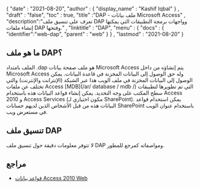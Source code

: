 {
  "date" : "2021-08-20",
  "author" : {
    "display_name" : "Kashif Iqbal"
} ,
  "draft" : "false",
  "toc" : true,
  "title" :"DAP - ملف بيانات Microsoft Access" ,
  "description":"تعرف على تنسيق ملف DAP وواجهات برمجة التطبيقات التي يمكنها إنشاء ملفات DAP وفتحها." ,
  "linktitle" : "DAP",
  "menu" : {
    "docs" : {
      "identifier":"web-dap",
      "parent" : "web"
}
} ,
  "lastmod" : "2021-08-20"
}

## ما هو ملف DAP؟

الملف بامتداد .dap هو ملف صفحة بيانات Microsoft Access يتم إنشاؤه من داخل Microsoft Access وله حق الوصول إلى البيانات المخزنة في قاعدة البيانات. يمكن الوصول إلى البيانات المخزنة في ملف الويب هذا عبر الشبكة (الإنترانت والإنترنت) والتي تختلف عن ملفات Access [MDB](/ar/ database / mdb /) التي تم تطويرها لتطبيقات سطح المكتب على وجه التحديد. يمكن إنشاء قواعد البيانات هذه باستخدام Access 2010 و Access Services (مكون اختياري لـ SharePoint). يمكن استخدام قواعد البيانات هذه من قبل الأشخاص الذين لديهم حسابات SharePoint باستخدام عنوان الويب في مستعرض ويب.

## تنسيق ملف DAP

لا تتوفر معلومات دقيقة حول تنسيق ملف DAP ومواصفاته كمرجع للمطور.

## مراجع

* [قواعد بيانات Access 2010 Web](https://support.microsoft.com/en-us/office/access-2010-web-databases-roadmap-f778cc30-bfa3-4be4-bab2-55ef4b50e814)

